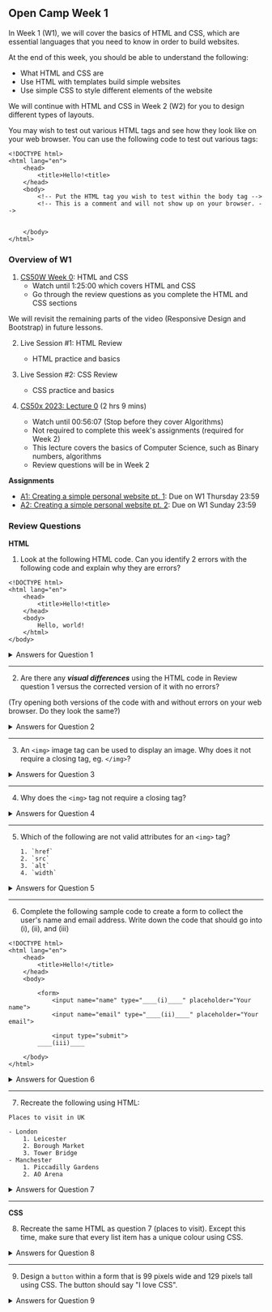 ## Open Camp Week 1

In Week 1 (W1), we will cover the basics of HTML and CSS, which are essential
languages that you need to know in order to build websites.

At the end of this week, you should be able to understand the following:

- What HTML and CSS are
- Use HTML with templates build simple websites
- Use simple CSS to style different elements of the website

We will continue with HTML and CSS in Week 2 (W2) for you to design different
types of layouts.

You may wish to test out various HTML tags and see how they look like
on your web browser. You can use the following code to test out various tags:

```
<!DOCTYPE html>
<html lang="en">
    <head>
        <title>Hello!<title>
    </head>
    <body>
        <!-- Put the HTML tag you wish to test within the body tag -->
        <!-- This is a comment and will not show up on your browser. -->


    </body>
</html>
```


### Overview of W1

1. [CS50W Week 0][cs50w-0]: HTML and CSS
    - Watch until 1:25:00 which covers HTML and CSS
    - Go through the review questions as you complete the HTML and CSS sections

We will revisit the remaining parts of the video (Responsive Design and
Bootstrap) in future lessons.

2. Live Session #1: HTML Review
    - HTML practice and basics

3. Live Session #2: CSS Review
    - CSS practice and basics

4. [CS50x 2023: Lecture 0][cs50x-1] (2 hrs 9 mins)
    - Watch until 00:56:07 (Stop before they cover Algorithms)
    - Not required to complete this week's assignments (required for Week 2)
    - This lecture covers the basics of Computer Science, such as Binary numbers, algorithms
    - Review questions will be in Week 2

**Assignments**

- [A1: Creating a simple personal website pt. 1](../assignments/a1.md): Due on W1 Thursday 23:59
- [A2: Creating a simple personal website pt. 2](../assignments/a2.md): Due on W1 Sunday 23:59


### Review Questions

**HTML**

1. Look at the following HTML code. Can you identify 2 errors with the following
code and explain why they are errors?

```
<!DOCTYPE html>
<html lang="en">
    <head>
        <title>Hello!<title>
    </head>
    <body>
        Hello, world!
    </html>
</body>
```

<details>
  <summary>Answers for Question 1</summary>

  1. The closing tag for `<title>` should have been `</title>`
  2. `<body>` should be closed first (`</body>`), followed by `<html>`
  (`</html>`). HTML Tags in the inner portion of another HTML tag should be
  closed first before the outer one.
  
</details>

---

2.  Are there any ***visual differences*** using the HTML code in
Review question 1 versus the corrected version of it with no errors?

(Try opening both versions of the code with and without errors on your web
browser. Do they look the same?)

<details>
  <summary>Answers for Question 2</summary>

  HTML is known to be super forgiving when our web browsers render them, and very rarely will they will show error messages for wrong HTML. In this case, since the errors are minor, there should be no visual differences at all.

  In future, as you work on more complicated designs, you may start noticing differences.
  
</details>

---

3. An `<img>` image tag can be used to display an image. Why does it not require
a closing tag, eg. `</img>`?

<details>
  <summary>Answers for Question 3</summary>

  An image is just a single HTML element that can't really have anything inside of it.
  It is one of the few HTML tags that do not need to have a closing tag (they
  are self-closing).
  
  Another common one is the `<input>` tag, which is used to create input fields
  inside forms.
  
</details>

---

4. Why does the `<img>` tag not require a closing tag?

<details>
  <summary>Answers for Question 4</summary>

  An image is just a single HTML element that can't really have anything inside of it.
  It is one of the few HTML tags that do not need to have a closing tag (they
  are self-closing).
  
  Another common one is the `<input>` tag, which we will cover in W2 
  when designing forms for users to input data.
  
</details>

---

5. Which of the following are not valid attributes for an `<img>` tag?

    ```
    1. `href`
    2. `src`
    3. `alt`
    4. `width`
    ```

<details>
  <summary>Answers for Question 5</summary>

  Only `1. href` is not a valid attribute for the `<img>` tag.

  For images, you use the `src` attribute (source attribute) to tell the browser
  where to find the image to be display.
  
  `alt` is used to tell screen readers (for users with accessibility needs) what
  the image is about (a short description).
  
  Finally, `height` and `width` are attributes that lets you define how tall and
  how wide the image should be in pixels respectively.

  Here's an example of an image tag to show a photo of a tree, with its
  corresponding `alt` tag and its width and height attributes defined.
  
  <img src="tree.jpg" alt="A photo of a single tree" width="800" height="400">

  As mentioned in the lecture videos, there are other ways to define the width
  and height of an image using CSS as well, which we will cover in W2.

  Reference: Learn more about the [`img`][img-tag] on MDN docs.
  
</details>

---

6. Complete the following sample code to create a form to collect the user's name and email address.
   Write down the code that should go into (i), (ii), and (iii)


```
<!DOCTYPE html>
<html lang="en">
    <head>
        <title>Hello!</title>
    </head>
    <body>

        <form>
            <input name="name" type="____(i)____" placeholder="Your name">
            <input name="email" type="____(ii)____" placeholder="Your email">

            <input type="submit">
        ____(iii)____

    </body>
</html>
```

<details>
  <summary>Answers for Question 6</summary>

  
  ```
  <!DOCTYPE html>
  <html lang="en">
    <head>
      <title>Hello!</title>
    </head>
    <body>

        <form>
            <input name="name" type="text" placeholder="Your name">
            <input name="email" type="email" placeholder="Your email">

            <input type="submit">
        </form>

        </body>
    </html>
  ```

  The correct answers are (i) `text`, (ii) `email`, and (iii) `</form>`.

  There are many types of input that we will be using in future. If you would like a sneak preview, have a look at the reference document for input on MDN.

  Reference: [`input`][input-tag] tag on MDN
  
</details>

---

7. Recreate the following using HTML:

```
Places to visit in UK

- London
    1. Leicester
    2. Borough Market
    3. Tower Bridge
- Manchester
    1. Piccadilly Gardens
    2. AO Arena
```

<details>
  <summary>Answers for Question 7</summary>

  ```
  <!DOCTYPE html>
  <html lang="en">
    <head>
      <title>Places to visit</title>
    </head>
    <body>
        <p>Places to visit in UK</p>

        <ul>
            <li>London
                <ol>
                    <li>Leicester</li>
                    <li>Borough Market</li>
                    <li>Tower Bridge</li>
                </ol>
            </li>
            <li>Machester
                <ol>
                    <li>Piccadilly Gardens</li>
                    <li>AO Arena</li>
                </ol>
            </li>
        </ul>

        </body>
    </html>
  ```

  You can easily nest more layers of unordered or ordered lists using the same
  way of nesting.
  
  Reference: [`ul`][ul-tag] and [`ol`][ol-tag] tags on MDN
  
</details>

---

**CSS**

8. Recreate the same HTML as question 7 (places to visit). Except this time, make sure that every list item has a unique colour using CSS.

<details>
  <summary>Answers for Question 8</summary>

  ```
  <!DOCTYPE html>
  <html lang="en">
    <head>
      <title>Places to visit</title>
    </head>
    <body>
        <p>Places to visit in UK</p>

        <ul>
            <li style="color: black;">London
                <ol>
                    <li style="color: blue;">Leicester</li>
                    <li style="color: red;">Borough Market</li>
                    <li style="color: green;">Tower Bridge</li>
                </ol>
            </li>
            <li style="color: gray;">Machester
                <ol>
                    <li style="color: pink;">Piccadilly Gardens</li>
                    <li style="color: purple;">AO Arena</li>
                </ol>
            </li>
        </ul>

        </body>
    </html>
  ```

  Here is an example of how you can specify different colors for each list item using CSS.

  `color` is used for the color of text.
  
  Reference: [`color`][css-color] on MDN
</details>

---

9. Design a `button` within a form that is 99 pixels wide and 129 pixels tall
using CSS. The button should say "I love CSS".

<details>
  <summary>Answers for Question 9</summary>

  ```
  <!DOCTYPE html>
  <html lang="en">
    <head>
      <title>Button</title>
    </head>
    <body>
        <form>
            <button style="width: 99px; height: 129px;">I love CSS</button>
        </form>
    </body>
  </html>
  ```

  In the lecture video, the instructor has demonstrated other ways to use CSS, such as writing CSS Styles within the `<head>` tag using the `<style>...</style>`.

  Try recreating this button with the `<style>` tag. 
</details>

[cs50w-0]: https://cs50.harvard.edu/web/2020/weeks/0/
[cs50x-1]: https://www.youtube.com/watch?v=IDDmrzzB14M
[img-tag]: https://developer.mozilla.org/en-US/docs/Web/HTML/Element/img
[input-tag]: https://developer.mozilla.org/en-US/docs/Web/HTML/Element/input
[ol-tag]: https://developer.mozilla.org/en-US/docs/Web/HTML/Element/ol
[ul-tag]: https://developer.mozilla.org/en-US/docs/Web/HTML/Element/ul
[css-color]: https://developer.mozilla.org/en-US/docs/Web/CSS/color